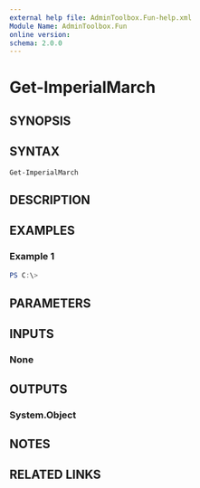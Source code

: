 ```yaml
---
external help file: AdminToolbox.Fun-help.xml
Module Name: AdminToolbox.Fun
online version:
schema: 2.0.0
---
```


# Get-ImperialMarch

## SYNOPSIS


## SYNTAX

```
Get-ImperialMarch
```

## DESCRIPTION


## EXAMPLES

### Example 1
```powershell
PS C:\> 
```



## PARAMETERS

## INPUTS

### None

## OUTPUTS

### System.Object
## NOTES

## RELATED LINKS
